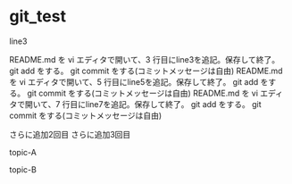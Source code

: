 # git_test

line3


README.md を vi エディタで開いて、3 行目にline3を追記。保存して終了。
git add をする。
git commit をする(コミットメッセージは自由)
README.md を vi エディタで開いて、5 行目にline5を追記。保存して終了。
git add をする。
git commit をする(コミットメッセージは自由)
README.md を vi エディタで開いて、7 行目にline7を追記。保存して終了。
git add をする。
git commit をする(コミットメッセージは自由)

さらに追加2回目
さらに追加3回目

topic-A

topic-B

